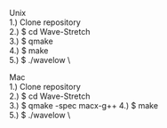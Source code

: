Unix \
1.) Clone repository \
2.) $ cd Wave-Stretch \
3.) $ qmake \
4.) $ make \
5.) $ ./wavelow \

Mac \
1.) Clone repository \
2.) $ cd Wave-Stretch \
3.) $ qmake -spec macx-g++
4.) $ make \
5.) $ ./wavelow \


